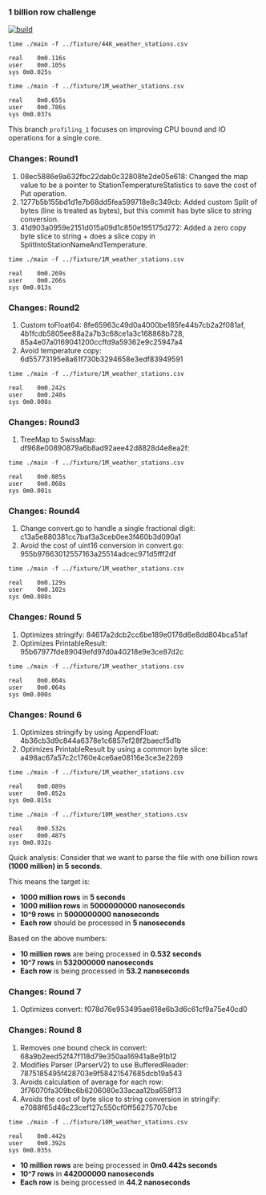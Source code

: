 ### 1 billion row challenge

[![build](https://github.com/SarthakMakhija/1brc/actions/workflows/build.yml/badge.svg)](https://github.com/SarthakMakhija/1brc/actions/workflows/build.yml)

```shell
time ./main -f ../fixture/44K_weather_stations.csv

real	0m0.116s
user	0m0.105s
sys	0m0.025s
```

```shell
time ./main -f ../fixture/1M_weather_stations.csv

real	0m0.655s
user	0m0.786s
sys	0m0.037s
```

This branch `profiling_1` focuses on improving CPU bound and IO operations for a single core.

### Changes: Round1

1. 08ec5886e9a632fbc22dab0c32808fe2de05e618: Changed the map value to be a pointer to StationTemperatureStatistics to save the cost of Put operation.
2. 1277b5b155bd1d1e7b68dd5fea599718e8c349cb: Added custom Split of bytes (line is treated as bytes), but this commit has byte slice to string conversion.
3. 41d903a0959e2151d015a09d1c850e195175d272: Added a zero copy byte slice to string + does a slice copy in SplitIntoStationNameAndTemperature.

```shell
time ./main -f ../fixture/1M_weather_stations.csv

real	0m0.269s
user	0m0.266s
sys	0m0.013s
```

### Changes: Round2

1. Custom toFloat64: 8fe65963c49d0a4000be185fe44b7cb2a2f081af, 4b1fcdb5805ee88a2a7b3c68ce1a3c168868b728, 85a4e07a0169041200ccffd9a59362e9c25947a4
2. Avoid temperature copy: 6d55773195e8a61f730b3294658e3edf83949591

```shell
time ./main -f ../fixture/1M_weather_stations.csv

real	0m0.242s
user	0m0.240s
sys	0m0.008s
```

### Changes: Round3

1. TreeMap to SwissMap: df968e00890879a6b8ad92aee42d8828d4e8ea2f: 

```shell
time ./main -f ../fixture/1M_weather_stations.csv

real	0m0.085s
user	0m0.068s
sys	0m0.001s
```

### Changes: Round4

1. Change convert.go to handle a single fractional digit: c13a5e880381cc7baf3a3ceb0ee3f460b3d090a1
2. Avoid the cost of uint16 conversion in convert.go: 955b97663012557163a25514adcec971d5fff2df

```shell
time ./main -f ../fixture/1M_weather_stations.csv

real	0m0.129s
user	0m0.102s
sys	0m0.008s
```

### Changes: Round 5

1. Optimizes stringify: 84617a2dcb2cc6be189e0176d6e8dd804bca51af
2. Optimizes PrintableResult: 95b67977fde89049efd97d0a40218e9e3ce87d2c

```shell
time ./main -f ../fixture/1M_weather_stations.csv

real	0m0.064s
user	0m0.064s
sys	0m0.000s
```

### Changes: Round 6

1. Optimizes stringify by using AppendFloat: 4b36cb3d9c844a6378e1c6857ef28f2baecf5d1b
2. Optimizes PrintableResult by using a common byte slice: a498ac67a57c2c1760e4ce6ae08116e3ce3e2269

```shell
time ./main -f ../fixture/1M_weather_stations.csv

real	0m0.089s
user	0m0.052s
sys	0m0.015s
```

```shell
time ./main -f ../fixture/10M_weather_stations.csv

real	0m0.532s
user	0m0.487s
sys	0m0.032s
```

Quick analysis:
Consider that we want to parse the file with one billion rows **(1000 million) in 5 seconds**.

This means the target is:
- **1000 million rows** in **5 seconds**
- **1000 million rows** in **5000000000 nanoseconds**
- **10^9 rows** in **5000000000 nanoseconds**
- **Each row** should be processed in **5 nanoseconds**

Based on the above numbers:
- **10 million rows** are being processed in **0.532 seconds**
- **10^7 rows** in **532000000 nanoseconds**
- **Each row** is being processed in **53.2 nanoseconds**

### Changes: Round 7

1. Optimizes convert: f078d76e953495ae618e6b3d6c61cf9a75e40cd0


### Changes: Round 8

1. Removes one bound check in convert: 68a9b2eed52f47f118d79e350aa16941a8e91b12
2. Modifies Parser (ParserV2) to use BufferedReader: 7875185495f428703e9f58421547685dcb19a543
3. Avoids calculation of average for each row: 3f76070fa309bc6b6206080e33acaa12ba658f13
4. Avoids the cost of byte slice to string conversion in stringify: e7088f65d46c23cef127c550cf0ff56275707cbe

```shell
time ./main -f ../fixture/10M_weather_stations.csv

real	0m0.442s
user	0m0.392s
sys	0m0.035s
```

- **10 million rows** are being processed in **0m0.442s seconds**
- **10^7 rows** in **442000000 nanoseconds**
- **Each row** is being processed in **44.2 nanoseconds**